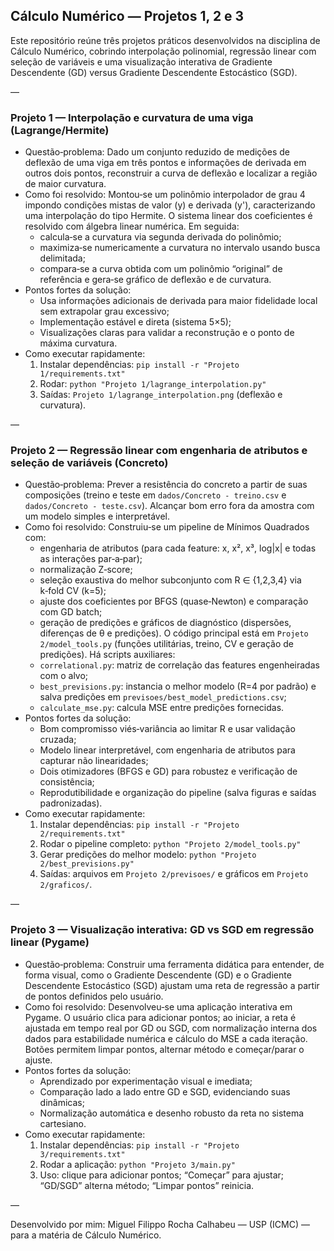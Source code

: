## Cálculo Numérico — Projetos 1, 2 e 3

Este repositório reúne três projetos práticos desenvolvidos na disciplina de Cálculo Numérico, cobrindo interpolação polinomial, regressão linear com seleção de variáveis e uma visualização interativa de Gradiente Descendente (GD) versus Gradiente Descendente Estocástico (SGD).

—

### Projeto 1 — Interpolação e curvatura de uma viga (Lagrange/Hermite)

- Questão‑problema: Dado um conjunto reduzido de medições de deflexão de uma viga em três pontos e informações de derivada em outros dois pontos, reconstruir a curva de deflexão e localizar a região de maior curvatura.
- Como foi resolvido: Montou‑se um polinômio interpolador de grau 4 impondo condições mistas de valor (y) e derivada (y'), caracterizando uma interpolação do tipo Hermite. O sistema linear dos coeficientes é resolvido com álgebra linear numérica. Em seguida:
	- calcula‑se a curvatura via segunda derivada do polinômio;
	- maximiza‑se numericamente a curvatura no intervalo usando busca delimitada;
	- compara‑se a curva obtida com um polinômio “original” de referência e gera‑se gráfico de deflexão e de curvatura.
- Pontos fortes da solução:
	- Usa informações adicionais de derivada para maior fidelidade local sem extrapolar grau excessivo;
	- Implementação estável e direta (sistema 5×5);
	- Visualizações claras para validar a reconstrução e o ponto de máxima curvatura.
- Como executar rapidamente:
	1) Instalar dependências: `pip install -r "Projeto 1/requirements.txt"`
	2) Rodar: `python "Projeto 1/lagrange_interpolation.py"`
	3) Saídas: `Projeto 1/lagrange_interpolation.png` (deflexão e curvatura).

—

### Projeto 2 — Regressão linear com engenharia de atributos e seleção de variáveis (Concreto)

- Questão‑problema: Prever a resistência do concreto a partir de suas composições (treino e teste em `dados/Concreto - treino.csv` e `dados/Concreto - teste.csv`). Alcançar bom erro fora da amostra com um modelo simples e interpretável.
- Como foi resolvido: Construiu‑se um pipeline de Mínimos Quadrados com:
	- engenharia de atributos (para cada feature: x, x², x³, log|x| e todas as interações par‑a‑par);
	- normalização Z‑score;
	- seleção exaustiva do melhor subconjunto com R ∈ {1,2,3,4} via k‑fold CV (k=5);
	- ajuste dos coeficientes por BFGS (quase‑Newton) e comparação com GD batch;
	- geração de predições e gráficos de diagnóstico (dispersões, diferenças de θ e predições).
	O código principal está em `Projeto 2/model_tools.py` (funções utilitárias, treino, CV e geração de predições). Há scripts auxiliares:
	- `correlational.py`: matriz de correlação das features engenheiradas com o alvo;
	- `best_previsions.py`: instancia o melhor modelo (R=4 por padrão) e salva predições em `previsoes/best_model_predictions.csv`;
	- `calculate_mse.py`: calcula MSE entre predições fornecidas.
- Pontos fortes da solução:
	- Bom compromisso viés‑variância ao limitar R e usar validação cruzada;
	- Modelo linear interpretável, com engenharia de atributos para capturar não linearidades;
	- Dois otimizadores (BFGS e GD) para robustez e verificação de consistência;
	- Reprodutibilidade e organização do pipeline (salva figuras e saídas padronizadas).
- Como executar rapidamente:
	1) Instalar dependências: `pip install -r "Projeto 2/requirements.txt"`
	2) Rodar o pipeline completo: `python "Projeto 2/model_tools.py"`
	3) Gerar predições do melhor modelo: `python "Projeto 2/best_previsions.py"`
	4) Saídas: arquivos em `Projeto 2/previsoes/` e gráficos em `Projeto 2/graficos/`.

—

### Projeto 3 — Visualização interativa: GD vs SGD em regressão linear (Pygame)

- Questão‑problema: Construir uma ferramenta didática para entender, de forma visual, como o Gradiente Descendente (GD) e o Gradiente Descendente Estocástico (SGD) ajustam uma reta de regressão a partir de pontos definidos pelo usuário.
- Como foi resolvido: Desenvolveu‑se uma aplicação interativa em Pygame. O usuário clica para adicionar pontos; ao iniciar, a reta é ajustada em tempo real por GD ou SGD, com normalização interna dos dados para estabilidade numérica e cálculo do MSE a cada iteração. Botões permitem limpar pontos, alternar método e começar/parar o ajuste.
- Pontos fortes da solução:
	- Aprendizado por experimentação visual e imediata;
	- Comparação lado a lado entre GD e SGD, evidenciando suas dinâmicas;
	- Normalização automática e desenho robusto da reta no sistema cartesiano.
- Como executar rapidamente:
	1) Instalar dependências: `pip install -r "Projeto 3/requirements.txt"`
	2) Rodar a aplicação: `python "Projeto 3/main.py"`
	3) Uso: clique para adicionar pontos; “Começar” para ajustar; “GD/SGD” alterna método; “Limpar pontos” reinicia.

—

Desenvolvido por mim: Miguel Filippo Rocha Calhabeu — USP (ICMC) — para a matéria de Cálculo Numérico.
